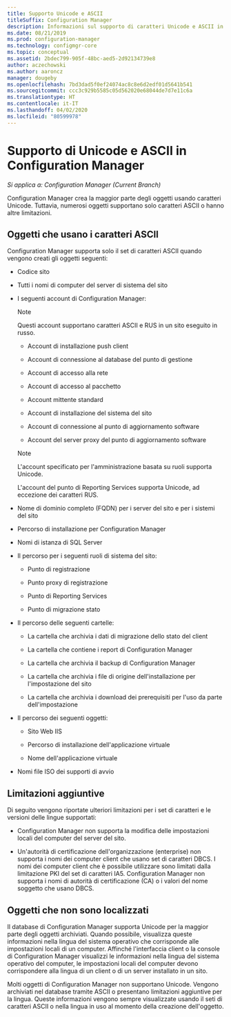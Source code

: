 ```yaml
---
title: Supporto Unicode e ASCII
titleSuffix: Configuration Manager
description: Informazioni sul supporto di caratteri Unicode e ASCII in oggetti di Configuration Manager.
ms.date: 08/21/2019
ms.prod: configuration-manager
ms.technology: configmgr-core
ms.topic: conceptual
ms.assetid: 2bdec799-905f-48bc-aed5-2d92134739e8
author: aczechowski
ms.author: aaroncz
manager: dougeby
ms.openlocfilehash: 7bd3dad5f0ef24074ac8c8e6d2edf01d5641b541
ms.sourcegitcommit: ccc3c929b5585c05d562020e68044de7d7e11c6a
ms.translationtype: HT
ms.contentlocale: it-IT
ms.lasthandoff: 04/02/2020
ms.locfileid: "80599978"
---
```

# <a name="unicode-and-ascii-support-in-configuration-manager"></a>Supporto di Unicode e ASCII in Configuration Manager

*Si applica a: Configuration Manager (Current Branch)*

Configuration Manager crea la maggior parte degli oggetti usando caratteri Unicode. Tuttavia, numerosi oggetti supportano solo caratteri ASCII o hanno altre limitazioni.  

## <a name="objects-that-use-ascii-characters"></a><a name="BKMK_ASCIIchar"></a> Oggetti che usano i caratteri ASCII

Configuration Manager supporta solo il set di caratteri ASCII quando vengono creati gli oggetti seguenti:  

- Codice sito  

- Tutti i nomi di computer del server di sistema del sito  

- I seguenti account di Configuration Manager:  

    > [!NOTE]  
    > Questi account supportano caratteri ASCII e RUS in un sito eseguito in russo.  

    - Account di installazione push client  

    - Account di connessione al database del punto di gestione  

    - Account di accesso alla rete  

    - Account di accesso al pacchetto  

    - Account mittente standard  

    - Account di installazione del sistema del sito  

    - Account di connessione al punto di aggiornamento software  

    - Account del server proxy del punto di aggiornamento software  

    > [!NOTE]  
    > L'account specificato per l'amministrazione basata su ruoli supporta Unicode.  
    >
    > L'account del punto di Reporting Services supporta Unicode, ad eccezione dei caratteri RUS.  

- Nome di dominio completo (FQDN) per i server del sito e per i sistemi del sito  

- Percorso di installazione per Configuration Manager  

- Nomi di istanza di SQL Server  

- Il percorso per i seguenti ruoli di sistema del sito:  

    - Punto di registrazione  

    - Punto proxy di registrazione  

    - Punto di Reporting Services  

    - Punto di migrazione stato  

- Il percorso delle seguenti cartelle:  

    - La cartella che archivia i dati di migrazione dello stato del client  

    - La cartella che contiene i report di Configuration Manager  

    - La cartella che archivia il backup di Configuration Manager  

    - La cartella che archivia i file di origine dell'installazione per l'impostazione del sito  

    - La cartella che archivia i download dei prerequisiti per l'uso da parte dell'impostazione  

- Il percorso dei seguenti oggetti:  

    - Sito Web IIS  

    - Percorso di installazione dell'applicazione virtuale  

    - Nome dell'applicazione virtuale  

- Nomi file ISO dei supporti di avvio  


## <a name="additional-limitations"></a><a name="BKMK_OtherCharLimitations"></a> Limitazioni aggiuntive

Di seguito vengono riportate ulteriori limitazioni per i set di caratteri e le versioni delle lingue supportati:  

- Configuration Manager non supporta la modifica delle impostazioni locali del computer del server del sito.  

- Un'autorità di certificazione dell'organizzazione (enterprise) non supporta i nomi dei computer client che usano set di caratteri DBCS. I nomi dei computer client che è possibile utilizzare sono limitati dalla limitazione PKI del set di caratteri IA5. Configuration Manager non supporta i nomi di autorità di certificazione (CA) o i valori del nome soggetto che usano DBCS.  


## <a name="objects-that-arent-localized"></a><a name="BKMK_LangNonLocalize"></a> Oggetti che non sono localizzati

Il database di Configuration Manager supporta Unicode per la maggior parte degli oggetti archiviati. Quando possibile, visualizza queste informazioni nella lingua del sistema operativo che corrisponde alle impostazioni locali di un computer. Affinché l'interfaccia client o la console di Configuration Manager visualizzi le informazioni nella lingua del sistema operativo del computer, le impostazioni locali del computer devono corrispondere alla lingua di un client o di un server installato in un sito.  

Molti oggetti di Configuration Manager non supportano Unicode. Vengono archiviati nel database tramite ASCII o presentano limitazioni aggiuntive per la lingua. Queste informazioni vengono sempre visualizzate usando il seti di caratteri ASCII o nella lingua in uso al momento della creazione dell'oggetto.  
